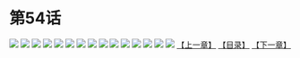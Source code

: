 # 第54话
![](https://s1.baozimh.com/scomic/yuekanshaonuyeqijun-chunquan/0/58-gpwo/1.jpg)
![](https://s1.baozimh.com/scomic/yuekanshaonuyeqijun-chunquan/0/58-gpwo/2.jpg)
![](https://s1.baozimh.com/scomic/yuekanshaonuyeqijun-chunquan/0/58-gpwo/3.jpg)
![](https://s1.baozimh.com/scomic/yuekanshaonuyeqijun-chunquan/0/58-gpwo/4.jpg)
![](https://s1.baozimh.com/scomic/yuekanshaonuyeqijun-chunquan/0/58-gpwo/5.jpg)
![](https://s1.baozimh.com/scomic/yuekanshaonuyeqijun-chunquan/0/58-gpwo/6.jpg)
![](https://s1.baozimh.com/scomic/yuekanshaonuyeqijun-chunquan/0/58-gpwo/7.jpg)
![](https://s1.baozimh.com/scomic/yuekanshaonuyeqijun-chunquan/0/58-gpwo/8.jpg)
![](https://s1.baozimh.com/scomic/yuekanshaonuyeqijun-chunquan/0/58-gpwo/9.jpg)
![](https://s1.baozimh.com/scomic/yuekanshaonuyeqijun-chunquan/0/58-gpwo/10.jpg)
![](https://s1.baozimh.com/scomic/yuekanshaonuyeqijun-chunquan/0/58-gpwo/11.jpg)
![](https://s1.baozimh.com/scomic/yuekanshaonuyeqijun-chunquan/0/58-gpwo/12.jpg)
![](https://s1.baozimh.com/scomic/yuekanshaonuyeqijun-chunquan/0/58-gpwo/13.jpg)
![](https://s1.baozimh.com/scomic/yuekanshaonuyeqijun-chunquan/0/58-gpwo/14.jpg)
![](https://s1.baozimh.com/scomic/yuekanshaonuyeqijun-chunquan/0/58-gpwo/15.jpg)
[【上一章】](./53.md)
[【目录】](./README.md)
[【下一章】](./55.md)
